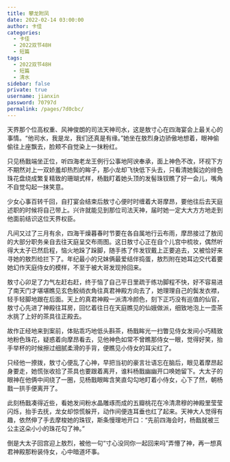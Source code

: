 ```yaml
---
title: 攀龙附凤
date: 2022-02-14 03:00:00
author: 卡佳
categories: 
  - 卡佳
  - 2022双节48H
  - 短篇
tags: 
  - 2022双节48H
  - 短篇
  - 清水
sidebar: false
private: true
username: jianxin
password: 70797d
permalink: /pages/7d0cbc/
---
```


天界那个位高权重、风神俊朗的司法天神司水，这是敖寸心在四海宴会上最关心的事情。“他司水，我是龙，我们还真是有缘。”她坐在敖烈身边骄傲地想着，眼神偷偷往上座飘去，脸颊不自觉染上一抹粉红。

只见杨戬端坐正位，听四海老龙王例行公事地阿谀奉承，面上神色不改，环视下方不期然对上一双娇羞却热烈的眸子，那小龙却飞快低下头去，只看清她鬓边的绯色珠花盘绕成繁复精致的珊瑚式样，杨戬盯着她头顶的发髻珠钗瞧了好一会儿，嘴角不自觉勾起一抹笑意。

少女心事百转千回，自打宴会结束后敖寸心便时时缠着大哥摩昂，要他往后去天庭述职的时候将自己带上。兴许就能见到那位司法天神，届时她一定大大方方地走到他面前结识这位天界权臣。

凡间又过了三月有余，四海干燥暮春时节要在各自属地行云布雨，摩昂接过了敖闰的大部分职务亲自去往天庭呈交布雨图。这日敖寸心正在自个儿宫中梳妆，偶然听得大太子已然启程，恼火地跺了跺脚，随手拣了件发钗戴上正要追去，又被恰好来寻她的敖烈给拦下了。年纪最小的兄妹俩最爱结伴捣蛋，敖烈附在她耳边交代着要她幻作天庭侍女的模样，不至于被大哥发现拎回来。

敖寸心卯足了力气左赶右赶，终于恼了自己平日里疏于练功脚程不快，好不容易进了南天门才堪堪瞧见玄色鲛绡衣角往真君神殿方向去了，她理理自己的鬓发衣襟，轻手轻脚地跟在后面。天上的真君神殿一派清冷颜色，刻下正巧没有巡值的仙官，敖寸心先进了神殿往耳房，回忆着往日在天庭瞧见的仙娥做派，细致地泡上一壶茶水挑了上好的茶具往正殿去。

故作正经地来到案前，体贴乖巧地低头斟茶，杨戬眸光一扫瞥见侍女发间小巧精致地粉色珠花，疑惑着向摩昂看去，见他神色如常不曾瞧那侍女一眼，觉得好笑，抬手举杯的时候擦过细腻柔滑的手背，便瞧见小侍女的耳尖红了。

只经他一撩拨，敖寸心便乱了心神，早把当初的豪言壮语忘在脑后，眼见着摩昂起身要走，她慌张收拾了茶具也要跟着离开，谁料杨戬幽幽开口唤她留下。大太子的眼神在他俩中间绕了一圈，见杨戬眼眸含笑直勾勾地盯着小侍女，心下了然，朝杨戬一拱手便离开了。

此刻杨戬凑得近些，看她发间粉水晶雕琢而成的五瓣桃花在冷清肃穆的神殿里莹莹闪烁，抬手去抚，龙女却惊慌躲开，动作间便连耳垂也红了起来。天神大人觉得有趣，依然伸了手去摩梭她的珠钗，斯条慢理地开口：“先前四海会时，杨戬就被三公主这朵小小的珠花勾了神。”

倒是大太子回宫迎上敖烈，被他一句“寸心没同你一起回来吗”弄懵了神，再一想真君神殿那粉装侍女，心中暗道坏事。
